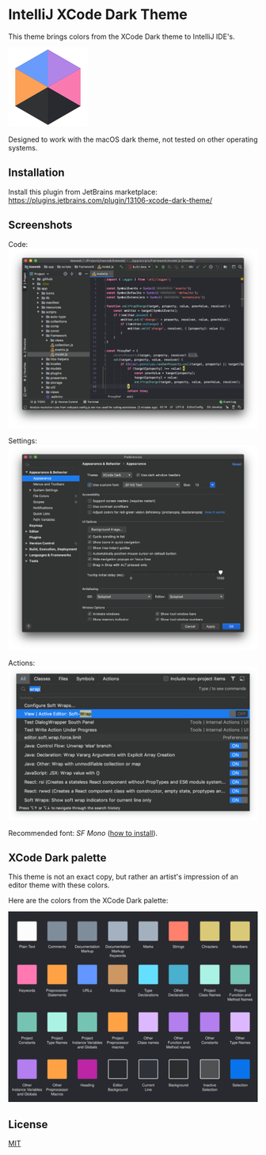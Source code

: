 # IntelliJ XCode Dark Theme

This theme brings colors from the XCode Dark theme to IntelliJ IDE's.

![logo](resources/META-INF/pluginIcon.svg)

Designed to work with the macOS dark theme, not tested on other operating systems.

## Installation

Install this plugin from JetBrains marketplace:
https://plugins.jetbrains.com/plugin/13106-xcode-dark-theme/

## Screenshots

Code:
![screenshot: code](images/screenshot-code.png)

Settings:
![screenshot: settings](images/screenshot-settings.png)

Actions:
![screenshot: actions](images/screenshot-actions.png)

Recommended font: _SF Mono_
([how to install](https://medium.com/@shashikant.jagtap/getting-apples-sf-mono-font-in-macos-1de5183add84)).

## XCode Dark palette

This theme is not an exact copy, but rather an artist's impression
of an editor theme with these colors.

Here are the colors from the XCode Dark palette:

![palette](images/xcode-dark-palette.svg)

## License

[MIT](LICENSE)
